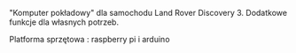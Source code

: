 "Komputer pokładowy" dla samochodu Land Rover Discovery 3. Dodatkowe funkcje dla własnych potrzeb.

Platforma sprzętowa : raspberry pi i arduino



